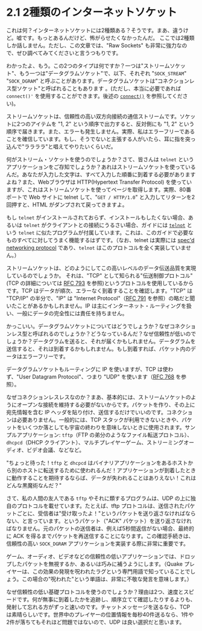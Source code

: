 # 2.1 2種類のインターネットソケット

これは何？インターネットソケットには2種類ある？そうです。まあ、違うけど。嘘です。もっとあるんだけど、怖がらせたくなかったんだ。 ここでは2種類しか話しません。ただし、この文章では、"Raw Sockets" も非常に強力なので、ぜひ調べてみてくださいと言うつもりです。

わかったよ、もう。この2つのタイプは何ですか？一つは"ストリームソケット"、もう一つは"データグラムソケット"で、以下、それぞれ "`SOCK_STREAM`" "`SOCK_DGRAM`" と呼ぶことがあります。データグラムソケットは"コネクションレス型ソケット"と呼ばれることもあります 。(ただし、本当に必要であれば `connect()'` を使用することができます。後述の [`connect()`](../system-calls-or-bust/connect-hey-you.md) を参照してください)。

ストリームソケットは、信頼性の高い双方向接続の通信ストリームです。ソケットに2つのアイテムを "1, 2" という順序で出力すると、反対側にも "1, 2" という順序で届きます。また、エラーも発生しません。実際、私はエラーフリーであることを確信しています。もし、そうでないと主張する人がいたら、耳に指を突っ込んで"ララララ"と唱えてやりたいくらいだ。

何がストリーム・ソケットを使うのでしょうか？さて、皆さんは `telnet` というアプリケーションをご存知でしょうか？あれはストリームソケットを使っているんだ。あなたが入力した文字は、すべて入力した順番に到着する必要がありますよね？また、Webブラウザは HTTP(Hypertext Transfer Protocol) を使っていますが、これはストリームソケットを使ってページを取得します。実際、80番ポートで Web サイトに telnet して、"`GET / HTTP/1.0`" と入力してリターンを2回押すと、HTML がダンプされて戻ってきますよ。

もし `telnet` がインストールされておらず、インストールもしたくない場合、あるいは `telnet` がクライアントとの接続にうるさい場合、ガイドには [`telnot`](https://beej.us/guide/bgnet/examples/telnot.c) という `telnet` に似たプログラムが付属しています。これは、このガイドで必要なものすべてに対してうまく機能するはずです。（なお、telnet は実際には [spec'd networking protocol](https://datatracker.ietf.org/doc/html/rfc854) であり、`telnot` はこのプロトコルを全く実装していません。）

ストリームソケットは、どのようにしてこの高いレベルのデータ伝送品質を実現しているのでしょうか。 それは、"TCP" として知られる"伝送制御プロトコル"(TCP の詳細については [RFC 793](https://datatracker.ietf.org/doc/html/rfc793) を参照)というプロトコルを使用しているからです。TCP はデータが順次、エラーなく到着することを確認します。"TCP" は "TCP/IP" の半分で、"IP" は "Internet Protocol"（[RFC 791](https://datatracker.ietf.org/doc/html/rfc791) を参照）の略だと聞いたことがあるかもしれません。IP は主にインターネット・ルーティングを扱い、一般にデータの完全性には責任を持ちません。

かっこいい。データグラムソケットについてはどうでしょうか？なぜコネクションレス型と呼ばれるのでしょうか？どうなっているんだ？なぜ信頼性が低いのでしょうか？データグラムを送ると、それが届くかもしれません。データグラムを送信すると、それは到着するかもしれません。もし到着すれば、パケット内のデータはエラーフリーです。

データグラムソケットもルーティングに IP を使いますが、TCP は使わず、"User Datagram Protocol"、つまり "UDP" を使います（[RFC 768](https://datatracker.ietf.org/doc/html/rfc768) を参照）。

なぜコネクションレスレスなのか？まあ、基本的には、ストリームソケットのようにオープンな接続を維持する必要がないからです。パケットを作り、その上に宛先情報を含む IP ヘッダを貼り付け、送信するだけでいいのです。コネクションは必要ありません。一般的には、TCP スタックが利用できないときや、パケットをいくつか落としても宇宙の終わりを意味しないときに使用されます。サンプルアプリケーション: `tftp`（FTP の弟分のようなファイル転送プロトコル）、`dhcpcd`（DHCP クライアント）、マルチプレイヤーゲーム、ストリーミングオーディオ、ビデオ会議、などなど。

"ちょっと待った！`tftp` と `dhcpcd` はバイナリアプリケーションをあるホストから別のホストに転送するために使われるんだ！アプリケーションが到着したときに動作することを期待するならば、データが失われることはありえない！これはどんな黒魔術なんだ？"

さて、私の人間の友人である `tftp` やそれに類するプログラムは、UDP の上に独自のプロトコルを載せています。たとえば、tftp プロトコルは、送信されたパケットごとに、受信者は"受け取ったよ！"というパケットを送り返さなければならない、と言っています。というパケット（"ACK" パケット）を送り返さなければなりません。元のパケットの送信者は、例えば5秒間返信がない場合、最終的に ACK を得るまでパケットを再送信することになります。この確認手続きは、信頼性の高い `SOCK_DGRAM` アプリケーションを実装する際に非常に重要です。

ゲーム、オーディオ、ビデオなどの信頼性の低いアプリケーションでは、ドロップしたパケットを無視するか、あるいは巧みに補うようにします。（Quake プレイヤーは、この効果の発現を呪われたラグという専門用語で知っていることでしょう。この場合の"呪われた"という単語は、非常に不敬な発言を意味します。）

なぜ信頼性の低い基礎プロトコルを使うのでしょうか？理由は2つ、速度とスピードです。何が無事に到着したかを追跡し、順序立てて確認したりするよりも、発射して忘れる方がずっと速いのです。チャットメッセージを送るなら、TCP は素晴らしいです。世界中のプレイヤーの位置情報を毎秒40件送るなら、1件や2件が落ちてもそれほど問題ではないので、UDP は良い選択だと思います。
